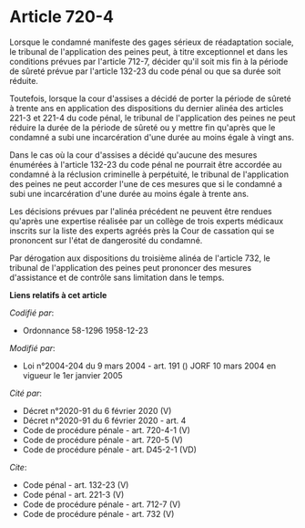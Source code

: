 # Article 720-4

Lorsque le condamné manifeste des gages sérieux de réadaptation sociale, le tribunal de l'application des peines peut, à
titre exceptionnel et dans les conditions prévues par l'article 712-7, décider qu'il soit mis fin à la période de sûreté
prévue par l'article 132-23 du code pénal ou que sa durée soit réduite. 

Toutefois, lorsque la cour d'assises a décidé de porter la période de sûreté à trente ans en application des dispositions du
dernier alinéa des articles 221-3 et 221-4 du code pénal, le tribunal de l'application des peines ne peut réduire la durée de
la période de sûreté ou y mettre fin qu'après que le condamné a subi une incarcération d'une durée au moins égale à vingt
ans. 

Dans le cas où la cour d'assises a décidé qu'aucune des mesures énumérées à l'article 132-23 du code pénal ne pourrait être
accordée au condamné à la réclusion criminelle à perpétuité, le tribunal de l'application des peines ne peut accorder l'une
de ces mesures que si le condamné a subi une incarcération d'une durée au moins égale à trente ans. 

Les décisions prévues par l'alinéa précédent ne peuvent être rendues qu'après une expertise réalisée par un collège de trois
experts médicaux inscrits sur la liste des experts agréés près la Cour de cassation qui se prononcent sur l'état de
dangerosité du condamné. 

Par dérogation aux dispositions du troisième alinéa de l'article 732, le tribunal de l'application des peines peut prononcer
des mesures d'assistance et de contrôle sans limitation dans le temps.

**Liens relatifs à cet article**

_Codifié par_:

  - Ordonnance 58-1296 1958-12-23

_Modifié par_:

  - Loi n°2004-204 du 9 mars 2004 - art. 191 () JORF 10 mars 2004 en vigueur le 1er janvier 2005

_Cité par_:

  - Décret n°2020-91 du 6 février 2020 (V)
  - Décret n°2020-91 du 6 février 2020 - art. 4
  - Code de procédure pénale - art. 720-4-1 (V)
  - Code de procédure pénale - art. 720-5 (V)
  - Code de procédure pénale - art. D45-2-1 (VD)

_Cite_:

  - Code pénal - art. 132-23 (V)
  - Code pénal - art. 221-3 (V)
  - Code de procédure pénale - art. 712-7 (V)
  - Code de procédure pénale - art. 732 (V)
